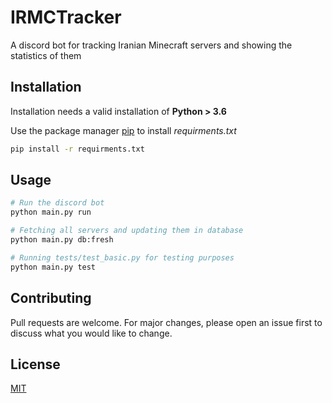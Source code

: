 # IRMCTracker

A discord bot  for tracking Iranian Minecraft servers and showing the statistics of them

## Installation

Installation needs a valid installation of **Python > 3.6**

Use the package manager [pip](https://pip.pypa.io/en/stable/) to install *requirments.txt*

```bash
pip install -r requirments.txt
```

## Usage

```bash
# Run the discord bot
python main.py run

# Fetching all servers and updating them in database
python main.py db:fresh

# Running tests/test_basic.py for testing purposes
python main.py test
```

## Contributing
Pull requests are welcome. For major changes, please open an issue first to discuss what you would like to change.


## License
[MIT](https://choosealicense.com/licenses/mit/)